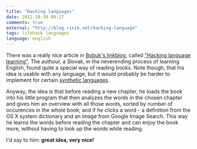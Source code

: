 ```yaml
---
title: "Hacking languages"
date: 2012-10-30 09:27
comments: true
external: "http://blog.rinik.net/hacking-language"
tags: lifehack languages 
language: english
---
```


There was a really nice article in [Bobuk's linkblog][add], called ["Hacking language learning"][hll]. The authour, a Slovak, in the neverending process of learning English, found quite a special way of reading books. Note though, that his idea is usable with any language, but it would probably be harder to implement for certain [synthetic languages][synth].

Anyway, the idea is that before reading a new chapter, he loads the book into his little program that then analyzes the words in the chosen chapter and gives him an overview with all those words, sorted by number of occurences in the whole book; and if he clicks a word - a definition from the OS X system dictionary and an image from Google Image Search. This way he learns the words before reading the chapter and can enjoy the book more, without having to look up the words while reading.

I'd say to him: **great idea, very nice!**

[add]: http://addmeto.cc
[hll]: http://blog.rinik.net/hacking-language
[synth]: http://en.wikipedia.org/wiki/Synthetic_language
